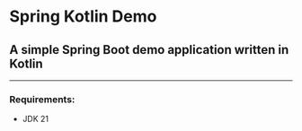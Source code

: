 # Spring Kotlin Demo
## A simple Spring Boot demo application written in Kotlin

---
### Requirements:
- JDK 21
